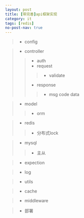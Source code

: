 ```yaml
---
layout: post
title: [带完善]api框架实现
category: it
tags: [redis]
no-post-nav: true
---
```


> - config

> - controller
>> - auth
>> - request
>>> - validate
>> - response
>>> - msg code data
>>> 

> - model
>> - orm

> - redis
>> - 分布式lock

> - mysql
>> - 主从

> - expection

> - log

> - utils

> - cache

> - middleware

> - 部署

